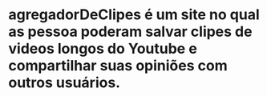 # agregadorDeClipes é um site no qual as pessoa poderam salvar clipes de videos longos do Youtube e compartilhar suas opiniões com outros usuários.
